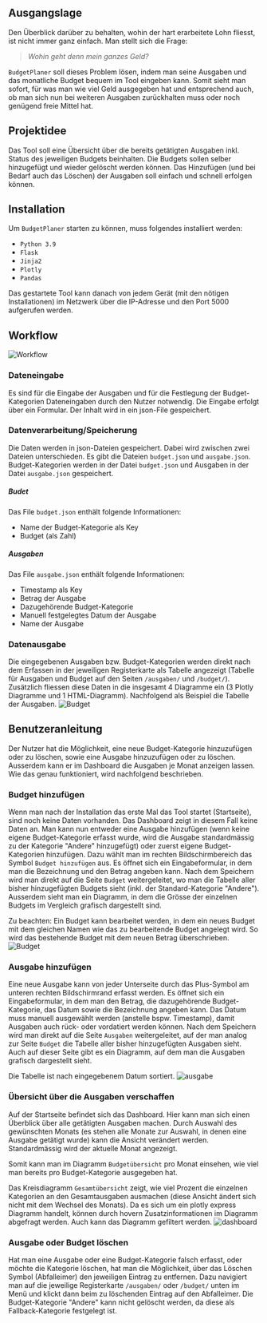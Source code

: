 ## Ausgangslage
Den Überblick darüber zu behalten, wohin der hart erarbeitete Lohn fliesst, ist nicht immer 
ganz einfach. Man stellt sich die Frage:
> *Wohin geht denn mein ganzes Geld?*

`BudgetPlaner` soll dieses Problem lösen, indem man seine Ausgaben und das monatliche 
Budget bequem im Tool eingeben kann. Somit sieht man sofort, für was man wie viel 
Geld ausgegeben hat und entsprechend auch, ob man sich nun bei weiteren Ausgaben zurückhalten muss 
oder noch genügend freie Mittel hat. 

## Projektidee
Das Tool soll eine Übersicht über die bereits getätigten Ausgaben inkl. Status des 
jeweiligen Budgets beinhalten. Die Budgets sollen selber hinzugefügt und wieder gelöscht werden können.
Das Hinzufügen (und bei Bedarf auch das Löschen) der Ausgaben soll einfach und schnell erfolgen können.

## Installation
Um `BudgetPlaner` starten zu können, muss folgendes installiert werden:
- `Python 3.9`
- `Flask`
- `Jinja2`
- `Plotly`
- `Pandas`

Das gestartete Tool kann danach von jedem Gerät (mit den nötigen Installationen) 
im Netzwerk über die IP-Adresse und den Port 5000 aufgerufen werden. 

## Workflow
![Workflow](Budget/doku/diagram.png)

### Dateneingabe
Es sind für die Eingabe der Ausgaben und für die Festlegung der Budget-Kategorien 
Dateneingaben durch den Nutzer notwendig.
Die Eingabe erfolgt über ein Formular. Der Inhalt wird in ein json-File gespeichert.

### Datenverarbeitung/Speicherung
Die Daten werden in json-Dateien gespeichert. Dabei wird zwischen zwei Dateien unterschieden. 
Es gibt die Dateien `budget.json` und `ausgabe.json`. Budget-Kategorien werden in der Datei `budget.json`
und Ausgaben in der Datei `ausgabe.json` gespeichert.

##### Budet
Das File `budget.json` enthält folgende Informationen:
- Name der Budget-Kategorie als Key
- Budget (als Zahl)

##### Ausgaben
Das File `ausgabe.json` enthält folgende Informationen:
- Timestamp als Key
- Betrag der Ausgabe
- Dazugehörende Budget-Kategorie
- Manuell festgelegtes Datum der Ausgabe
- Name der Ausgabe

### Datenausgabe
Die eingegebenen Ausgaben bzw. Budget-Kategorien werden direkt 
nach dem Erfassen in der jeweiligen Registerkarte als Tabelle angezeigt 
(Tabelle für Ausgaben und Budget auf den Seiten `/ausgaben/` und `/budget/`). 
Zusätzlich fliessen diese Daten in die insgesamt 4 Diagramme ein (3 Plotly Diagramme und 1 HTML-Diagramm). 
Nachfolgend als Beispiel die Tabelle der Ausgaben.
![Budget](Budget/doku/tabelle_ausgabe.jpg)

## Benutzeranleitung
Der Nutzer hat die Möglichkeit, eine neue Budget-Kategorie hinzuzufügen oder zu löschen, 
sowie eine Ausgabe hinzuzufügen oder zu löschen. 
Ausserdem kann er im Dashboard die Ausgaben je Monat anzeigen lassen. 
Wie das genau funktioniert, wird nachfolgend beschrieben.

### Budget hinzufügen
Wenn man nach der Installation das erste Mal das Tool startet (Startseite), sind noch keine Daten 
vorhanden. Das Dashboard zeigt in diesem Fall keine Daten an.
Man kann nun entweder eine Ausgabe hinzufügen (wenn keine eigene Budget-Kategorie erfasst wurde, wird
die Ausgabe standardmässig zu der Kategorie "Andere" hinzugefügt) oder zuerst eigene 
Budget-Kategorien hinzufügen.
Dazu wählt man im rechten Bildschirmbereich das Symbol `Budget hinzufügen` aus. Es öffnet sich ein 
Eingabeformular, in dem man die Bezeichnung und den Betrag angeben kann. Nach dem Speichern wird 
man direkt auf die Seite `Budget` weitergeleitet, wo man die Tabelle aller bisher hinzugefügten 
Budgets sieht (inkl. der Standard-Kategorie "Andere"). Ausserdem sieht man ein Diagramm, 
in dem die Grösse der einzelnen Budgets im Vergleich grafisch dargestellt sind.

Zu beachten: Ein Budget kann bearbeitet werden, in dem ein neues Budget mit dem gleichen Namen wie das
zu bearbeitende Budget angelegt wird. So wird das bestehende Budget mit dem neuen Betrag überschrieben.
![Budget](Budget/doku/budget.jpg)

### Ausgabe hinzufügen
Eine neue Ausgabe kann von jeder Unterseite durch das Plus-Symbol am unteren rechten Bildschirmrand 
erfasst werden. Es öffnet sich ein Eingabeformular, in dem man den Betrag, die dazugehörende 
Budget-Kategorie, das Datum sowie die Bezeichnung angeben kann.
Das Datum muss manuell ausgewählt werden (anstelle bspw. Timestamp), damit Ausgaben auch rück- 
oder vordatiert werden können.
Nach dem Speichern wird man direkt auf die Seite `Ausgaben` weitergeleitet, auf der man analog 
zur Seite `Budget` die Tabelle aller bisher hinzugefügten Ausgaben sieht. Auch auf dieser Seite
gibt es ein Diagramm, auf dem man die Ausgaben grafisch dargestellt sieht.

Die Tabelle ist nach eingegebenem Datum sortiert.
![ausgabe](Budget/doku/ausgaben.jpg)

### Übersicht über die Ausgaben verschaffen
Auf der Startseite befindet sich das Dashboard. Hier kann man sich einen Überblick über alle 
getätigten Ausgaben machen. 
Durch Auswahl des gewünschten Monats (es stehen alle Monate zur Auswahl, in denen eine Ausgabe getätigt wurde)
kann die Ansicht verändert werden. Standardmässig wird der aktuelle Monat angezeigt. 

Somit kann man im Diagramm `Budgetübersicht` pro Monat einsehen, wie viel man bereits pro 
Budget-Kategorie ausgegeben hat.

Das Kreisdiagramm `Gesamtübersicht` zeigt, wie viel Prozent die einzelnen Kategorien an den 
Gesamtausgaben ausmachen (diese Ansicht ändert sich nicht mit dem Wechsel des Monats).
Da es sich um ein plotly express Diagramm handelt, können durch hovern Zusatzinformationen im 
Diagramm abgefragt werden. Auch kann das Diagramm gefiltert werden.
![dashboard](Budget/doku/dashboard.jpg)

### Ausgabe oder Budget löschen
Hat man eine Ausgabe oder eine Budget-Kategorie falsch erfasst, oder möchte die 
Kategorie löschen, hat man die Möglichkeit, über das Löschen Symbol (Abfalleimer) den 
jeweiligen Eintrag zu entfernen.
Dazu navigiert man auf die jeweilige Registerkarte `/ausgaben/` oder `/budget/` unten im 
Menü und klickt dann beim zu löschenden Eintrag auf den Abfalleimer.
Die Budget-Kategorie "Andere" kann nicht gelöscht werden, da diese als Fallback-Kategorie festgelegt ist.